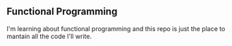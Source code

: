 Functional Programming
----------------------

I'm learning about functional programming and this repo is just the place to mantain all the code I'll write.
